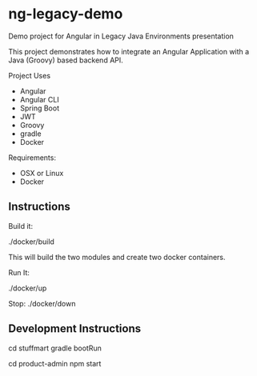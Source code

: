# ng-legacy-demo
Demo project for Angular in Legacy Java Environments presentation

This project demonstrates how to integrate an Angular Application with a Java (Groovy) based backend API.

Project Uses
- Angular 
- Angular CLI
- Spring Boot
- JWT
- Groovy     
- gradle
- Docker

Requirements:
- OSX or Linux
- Docker 

Instructions
-----------------------------------------------------------

Build it:

./docker/build

This will build the two modules and create two docker containers.

Run It:

./docker/up

Stop:
./docker/down


Development Instructions
-----------------------------------------------------------

cd stuffmart
gradle bootRun

cd product-admin
npm start